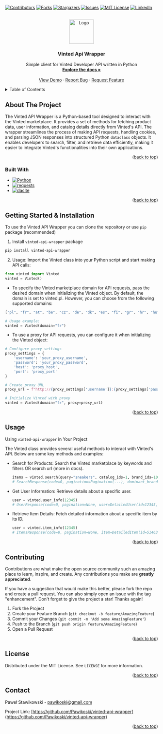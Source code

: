 <!-- Improved compatibility of back to top link: See: https://github.com/othneildrew/Best-README-Template/pull/73 -->
<a name="readme-top"></a>
<!--
*** Thanks for checking out the Best-README-Template. If you have a suggestion
*** that would make this better, please fork the repo and create a pull request
*** or simply open an issue with the tag "enhancement".
*** Don't forget to give the project a star!
*** Thanks again! Now go create something AMAZING! :D
-->



<!-- PROJECT SHIELDS -->
<!--
*** I'm using markdown "reference style" links for readability.
*** Reference links are enclosed in brackets [ ] instead of parentheses ( ).
*** See the bottom of this document for the declaration of the reference variables
*** for contributors-url, forks-url, etc. This is an optional, concise syntax you may use.
*** https://www.markdownguide.org/basic-syntax/#reference-style-links
-->
[![Contributors][contributors-shield]][contributors-url]
[![Forks][forks-shield]][forks-url]
[![Stargazers][stars-shield]][stars-url]
[![Issues][issues-shield]][issues-url]
[![MIT License][license-shield]][license-url]
[![LinkedIn][linkedin-shield]][linkedin-url]



<!-- PROJECT LOGO -->
<br />
<div align="center">
  <a href="https://github.com/Pawikoski/vinted-api-wrapper">
    <img src="images/image.png" alt="Logo" height="80">
  </a>

<h3 align="center">Vinted Api Wrapper</h3>

  <p align="center">
    Simple client for Vinted Developer API written in Python
    <br />
    <a href="https://github.com/Pawikoski/vinted-api-wrapper"><strong>Explore the docs »</strong></a>
    <br />
    <br />
    <a href="https://github.com/Pawikoski/vinted-api-wrapper">View Demo</a>
    ·
    <a href="https://github.com/Pawikoski/vinted-api-wrapper/issues/new?labels=bug&template=bug-report---.md">Report Bug</a>
    ·
    <a href="https://github.com/Pawikoski/vinted-api-wrapper/issues/new?labels=enhancement&template=feature-request---.md">Request Feature</a>
  </p>
</div>



<!-- TABLE OF CONTENTS -->
<details>
  <summary>Table of Contents</summary>
  <ol>
    <li>
      <a href="#about-the-project">About The Project</a>
      <ul>
        <li><a href="#built-with">Built With</a></li>
      </ul>
    </li>
    <li>
      <a href="#getting-started">Getting Started</a>
      <ul>
        <li><a href="#prerequisites">Prerequisites</a></li>
        <li><a href="#installation">Installation</a></li>
      </ul>
    </li>
    <li><a href="#usage">Usage</a></li>
    <li><a href="#roadmap">Roadmap</a></li>
    <li><a href="#contributing">Contributing</a></li>
    <li><a href="#license">License</a></li>
    <li><a href="#contact">Contact</a></li>
    <li><a href="#acknowledgments">Acknowledgments</a></li>
  </ol>
</details>



<!-- ABOUT THE PROJECT -->
## About The Project

The Vinted API Wrapper is a Python-based tool designed to interact with the Vinted marketplace. It provides a set of methods for fetching product data, user information, and catalog details directly from Vinted's API. The wrapper streamlines the process of making API requests, handling cookies, and parsing JSON responses into structured Python `dataclass` objects. It enables developers to search, filter, and retrieve data efficiently, making it easier to integrate Vinted's functionalities into their own applications.

<p align="right">(<a href="#readme-top">back to top</a>)</p>



### Built With

* [![Python][Python]][Python-url]
* [![requests][requests]][requests-url]
* [![dacite][dacite]][dacite-url]

<p align="right">(<a href="#readme-top">back to top</a>)</p>



<!-- GETTING STARTED -->
## Getting Started & Installation

To use the Vinted API Wrapper you can clone the repository or use `pip` package (recommended)

1. Install `vinted-api-wrapper` package
```sh
pip install vinted-api-wrapper
```
2. Usage: Import the Vinted class into your Python script and start making API calls:
```python
from vinted import Vinted
vinted = Vinted()
```
* To specify the Vinted marketplace domain for API requests, pass the desired domain when initializing the Vinted object. By default, the domain is set to vinted.pl. However, you can choose from the following supported domains:
```python
["pl", "fr", "at", "be", "cz", "de", "dk", "es", "fi", "gr", "hr", "hu", "it", "lt", "lu", "nl", "pt", "ro", "se", "sk", "co.uk", "com"]

# Usage example:
vinted = Vinted(domain="fr")
```

* To use a proxy for API requests, you can configure it when initializing the Vinted object:
```python
# Configure proxy settings
proxy_settings = {
    'username': 'your_proxy_username',
    'password': 'your_proxy_password',
    'host': 'proxy_host',
    'port': 'proxy_port'
}

# Create proxy URL
proxy_url = f"http://{proxy_settings['username']}:{proxy_settings['password']}@{proxy_settings['host']}:{proxy_settings['port']}"

# Initialize Vinted with proxy
vinted = Vinted(domain="fr", proxy=proxy_url)
```

<p align="right">(<a href="#readme-top">back to top</a>)</p>


<!-- USAGE EXAMPLES -->
## Usage

Using `vinted-api-wrapper` in Your Project

The Vinted class provides several useful methods to interact with Vinted's API. Below are some key methods and examples:

* Search for Products: Search the Vinted marketplace by keywords and filters OR search url (more in docs).
    ```python
    items = vinted.search(query="sneakers", catalog_ids=1, brand_ids=100)
    # SearchResponse(code=0, pagination=Pagination(...), dominant_brand=DominantBrand(...), items=[Item(id=1234567890, title='Nike shoes', price='35.0', is_visible=True, discount=None, brand_title='Nike', user=User(id=987654, login='foobar', ...more), url='https://www.vinted.pl/items/1234567890-nike-shoes', promoted=False, photo=ItemPhoto(...), favourite_count=0, service_fee='4.65', total_item_price='39.65', view_count=0, content_source='search',, search_tracking_params=SearchParams(...)), Item(...)], search_tracking_params=SearchTrackingParams(...)
    ```
* Get User Information: Retrieve details about a specific user.
    ```python
    user = vinted.user_info(12345)
    # UserResponse(code=0, pagination=None, user=DetailedUser(id=12345, anon_id='xyz123', login='foobar', real_name=None, email=None, birthday=None, item_count=70, given_item_count=20, taken_item_count=5, followers_count=4, following_count=15, following_brands_count=1, positive_feedback_count=8, neutral_feedback_count=0, negative_feedback_count=0, ...more))
    ```
* Retrieve Item Details: Fetch detailed information about a specific item by its ID.

    ```python
    user = vinted.item_info(12345)
    # ItemsResponse(code=0, pagination=None, item=DetailedItem(id=5146387299, title='New Rock 38 38,5 buty na platformie nowe goth punk', brand_id=432, size_id=58, status_id=6, user_id=124343433, ...more))
    ```

<!-- TODO: _For more examples, please refer to the [Documentation](https://example.com)_ -->

<p align="right">(<a href="#readme-top">back to top</a>)</p>


<!-- CONTRIBUTING -->
## Contributing

Contributions are what make the open source community such an amazing place to learn, inspire, and create. Any contributions you make are **greatly appreciated**.

If you have a suggestion that would make this better, please fork the repo and create a pull request. You can also simply open an issue with the tag "enhancement".
Don't forget to give the project a star! Thanks again!

1. Fork the Project
2. Create your Feature Branch (`git checkout -b feature/AmazingFeature`)
3. Commit your Changes (`git commit -m 'Add some AmazingFeature'`)
4. Push to the Branch (`git push origin feature/AmazingFeature`)
5. Open a Pull Request

<p align="right">(<a href="#readme-top">back to top</a>)</p>



<!-- LICENSE -->
## License

Distributed under the MIT License. See `LICENSE` for more information.

<p align="right">(<a href="#readme-top">back to top</a>)</p>



<!-- CONTACT -->
## Contact

Paweł Stawikowski - pawikoski@gmail.com

Project Link: [https://github.com/Pawikoski/vinted-api-wrapper](https://github.com/Pawikoski/vinted-api-wrapper)

<p align="right">(<a href="#readme-top">back to top</a>)</p>




<!-- MARKDOWN LINKS & IMAGES -->
<!-- https://www.markdownguide.org/basic-syntax/#reference-style-links -->
[contributors-shield]: https://img.shields.io/github/contributors/Pawikoski/vinted-api-wrapper.svg?style=for-the-badge
[contributors-url]: https://github.com/Pawikoski/vinted-api-wrapper/graphs/contributors
[forks-shield]: https://img.shields.io/github/forks/Pawikoski/vinted-api-wrapper.svg?style=for-the-badge
[forks-url]: https://github.com/Pawikoski/vinted-api-wrapper/network/members
[stars-shield]: https://img.shields.io/github/stars/Pawikoski/vinted-api-wrapper.svg?style=for-the-badge
[stars-url]: https://github.com/Pawikoski/vinted-api-wrapper/stargazers
[issues-shield]: https://img.shields.io/github/issues/Pawikoski/vinted-api-wrapper.svg?style=for-the-badge
[issues-url]: https://github.com/Pawikoski/vinted-api-wrapper/issues
[license-shield]: https://img.shields.io/github/license/Pawikoski/vinted-api-wrapper.svg?style=for-the-badge
[license-url]: https://github.com/Pawikoski/vinted-api-wrapper/blob/master/LICENSE
[linkedin-shield]: https://img.shields.io/badge/-LinkedIn-black.svg?style=for-the-badge&logo=linkedin&colorB=555
[linkedin-url]: https://linkedin.com/in/paweł-stawikowski
[product-image]: images/image.png
[Python]: https://img.shields.io/badge/python-000000?style=for-the-badge&logo=python&logoColor=white
[Python-url]: https://python.org/
[dacite]: https://img.shields.io/badge/dacite-20232A?style=for-the-badge&logo=github&logoColor=61DAFB
[dacite-url]: https://github.com/konradhalas/dacite
[requests]: https://img.shields.io/badge/requests-35495E?style=for-the-badge&logo=github&logoColor=4FC08D
[requests-url]: https://github.com/psf/requests
